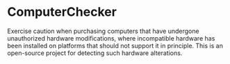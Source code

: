 # ComputerChecker
Exercise caution when purchasing computers that have undergone unauthorized hardware modifications, where incompatible hardware has been installed on platforms that should not support it in principle. This is an open-source project for detecting such hardware alterations.
